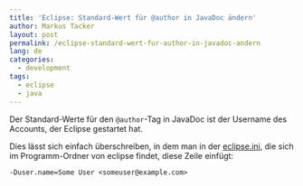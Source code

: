 ```yaml
---
title: 'Eclipse: Standard-Wert für @author in JavaDoc ändern'
author: Markus Tacker
layout: post
permalink: /eclipse-standard-wert-fur-author-in-javadoc-andern
lang: de
categories:
  - development
tags:
  - eclipse
  - java
---
```

Der Standard-Werte für den `@author`-Tag in JavaDoc ist der Username des Accounts, der Eclipse gestartet hat.

Dies lässt sich einfach überschreiben, in dem man in der [eclipse.ini](http://wiki.eclipse.org/Eclipse.ini), die sich im Programm-Ordner von eclipse findet, diese Zeile einfügt:

    -Duser.name=Some User <someuser@example.com>

